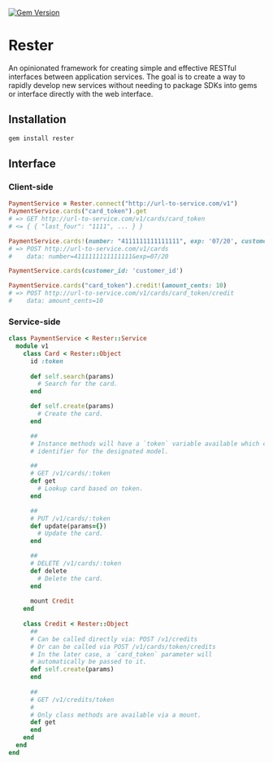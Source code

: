 [![Gem Version](https://badge.fury.io/rb/rester.svg)](http://badge.fury.io/rb/rester)

# Rester
An opinionated framework for creating simple and effective RESTful interfaces between
application services. The goal is to create a way to rapidly develop new services
without needing to package SDKs into gems or interface directly with the web interface.

## Installation
```ruby
gem install rester
```

## Interface

### Client-side
```ruby
PaymentService = Rester.connect("http://url-to-service.com/v1")
PaymentService.cards("card_token").get
# => GET http://url-to-service.com/v1/cards/card_token
# <= { { "last_four": "1111", ... } }

PaymentService.cards!(number: "4111111111111111", exp: '07/20', customer_id: 'customer_id')
# => POST http://url-to-service.com/v1/cards
#    data: number=4111111111111111&exp=07/20

PaymentService.cards(customer_id: 'customer_id')

PaymentService.cards("card_token").credit!(amount_cents: 10)
# => POST http://url-to-service.com/v1/cards/card_token/credit
#    data: amount_cents=10
```

### Service-side
```ruby
class PaymentService < Rester::Service
  module v1
    class Card < Rester::Object
      id :token
    
      def self.search(params)
        # Search for the card.
      end

      def self.create(params)
        # Create the card.
      end

      ##
      # Instance methods will have a `token` variable available which contains the
      # identifier for the designated model.

      ##
      # GET /v1/cards/:token
      def get
        # Lookup card based on token.
      end

      ##
      # PUT /v1/cards/:token
      def update(params={})
        # Update the card.
      end

      ##
      # DELETE /v1/cards/:token
      def delete
        # Delete the card.
      end
      
      mount Credit
    end
    
    class Credit < Rester::Object
      ##
      # Can be called directly via: POST /v1/credits
      # Or can be called via POST /v1/cards/token/credits
      # In the later case, a `card_token` parameter will
      # automatically be passed to it.
      def self.create(params)
      end
      
      ##
      # GET /v1/credits/token
      #
      # Only class methods are available via a mount.
      def get
      end
    end
  end
end
```
